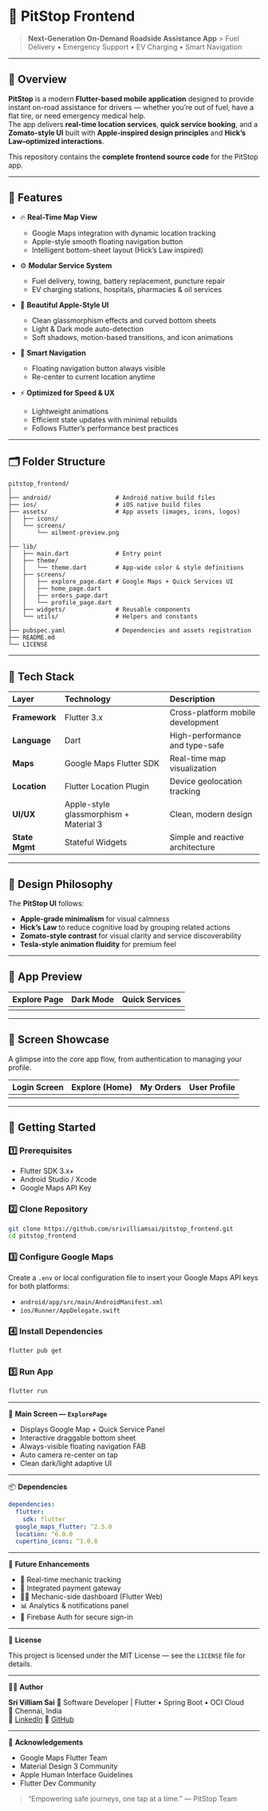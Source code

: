 # 🚗 PitStop Frontend

> **Next-Generation On-Demand Roadside Assistance App** \> Fuel Delivery • Emergency Support • EV Charging • Smart Navigation

-----

## 🧭 Overview

**PitStop** is a modern **Flutter-based mobile application** designed to provide instant on-road assistance for drivers — whether you’re out of fuel, have a flat tire, or need emergency medical help.  
The app delivers **real-time location services**, **quick service booking**, and a **Zomato-style UI** built with **Apple-inspired design principles** and **Hick’s Law–optimized interactions**.

This repository contains the **complete frontend source code** for the PitStop app.

-----

## 🌟 Features

  - 🔥 **Real-Time Map View**

      - Google Maps integration with dynamic location tracking
      - Apple-style smooth floating navigation button
      - Intelligent bottom-sheet layout (Hick’s Law inspired)

  - ⚙️ **Modular Service System**

      - Fuel delivery, towing, battery replacement, puncture repair
      - EV charging stations, hospitals, pharmacies & oil services

  - 🎨 **Beautiful Apple-Style UI**

      - Clean glassmorphism effects and curved bottom sheets
      - Light & Dark mode auto-detection
      - Soft shadows, motion-based transitions, and icon animations

  - 🔔 **Smart Navigation**

      - Floating navigation button always visible
      - Re-center to current location anytime

  - ⚡ **Optimized for Speed & UX**

      - Lightweight animations
      - Efficient state updates with minimal rebuilds
      - Follows Flutter’s performance best practices

-----

## 🗂️ Folder Structure

```
pitstop_frontend/
│
├── android/                  # Android native build files
├── ios/                      # iOS native build files
├── assets/                   # App assets (images, icons, logos)
│   ├── icons/
│   └── screens/
│       └── ailment-preview.png
│
├── lib/
│   ├── main.dart             # Entry point
│   ├── theme/
│   │   └── theme.dart        # App-wide color & style definitions
│   ├── screens/
│   │   ├── explore_page.dart # Google Maps + Quick Services UI
│   │   ├── home_page.dart
│   │   ├── orders_page.dart
│   │   └── profile_page.dart
│   ├── widgets/              # Reusable components
│   └── utils/                # Helpers and constants
│
├── pubspec.yaml              # Dependencies and assets registration
├── README.md
└── LICENSE
```

-----

## 🧱 Tech Stack

| Layer | Technology | Description |
|:------|:------------|:-------------|
| **Framework** | Flutter 3.x | Cross-platform mobile development |
| **Language** | Dart | High-performance and type-safe |
| **Maps** | Google Maps Flutter SDK | Real-time map visualization |
| **Location** | Flutter Location Plugin | Device geolocation tracking |
| **UI/UX** | Apple-style glassmorphism + Material 3 | Clean, modern design |
| **State Mgmt** | Stateful Widgets | Simple and reactive architecture |

-----

## 🎯 Design Philosophy

The **PitStop UI** follows:

  - **Apple-grade minimalism** for visual calmness
  - **Hick’s Law** to reduce cognitive load by grouping related actions
  - **Zomato-style contrast** for visual clarity and service discoverability
  - **Tesla-style animation fluidity** for premium feel

-----

## 📸 App Preview

| Explore Page | Dark Mode | Quick Services |
|:-------------:|:----------:|:---------------:|
|  |  |  |

-----

## 📱 Screen Showcase

A glimpse into the core app flow, from authentication to managing your profile.

| Login Screen | Explore (Home) | My Orders | User Profile |
|:---:|:---:|:---:|:---:|
|  |  |  |  |

-----

## 🚀 Getting Started

### 1️⃣ Prerequisites

  - Flutter SDK 3.x+
  - Android Studio / Xcode
  - Google Maps API Key

### 2️⃣ Clone Repository

```bash
git clone https://github.com/srivilliamsai/pitstop_frontend.git
cd pitstop_frontend
```

### 3️⃣ Configure Google Maps

Create a `.env` or local configuration file to insert your Google Maps API keys for both platforms:

  - `android/app/src/main/AndroidManifest.xml`
  - `ios/Runner/AppDelegate.swift`

### 4️⃣ Install Dependencies

```bash
flutter pub get
```

### 5️⃣ Run App

```bash
flutter run
```

-----

🧩 **Main Screen — `ExplorePage`**

  * Displays Google Map + Quick Service Panel
  * Interactive draggable bottom sheet
  * Always-visible floating navigation FAB
  * Auto camera re-center on tap
  * Clean dark/light adaptive UI

-----

📦 **Dependencies**

```yaml
dependencies:
  flutter:
    sdk: flutter
  google_maps_flutter: ^2.5.0
  location: ^6.0.0
  cupertino_icons: ^1.0.8
```

-----

🧠 **Future Enhancements**

  * 🔋 Real-time mechanic tracking
  * 🧾 Integrated payment gateway
  * 🧑‍🔧 Mechanic-side dashboard (Flutter Web)
  * 📊 Analytics & notifications panel
  * 🔐 Firebase Auth for secure sign-in

-----

📄 **License**

This project is licensed under the MIT License — see the `LICENSE` file for details.

-----

👨‍💻 **Author**

**Sri Villiam Sai** 🚀 Software Developer | Flutter • Spring Boot • OCI Cloud  
📍 Chennai, India  
🔗 [LinkedIn](https://www.linkedin.com/in/srivilliamsai/)
🔗 [GitHub](https://github.com/srivilliamsai)

-----

🏁 **Acknowledgements**

  * Google Maps Flutter Team
  * Material Design 3 Community
  * Apple Human Interface Guidelines
  * Flutter Dev Community

> “Empowering safe journeys, one tap at a time.” — PitStop Team
